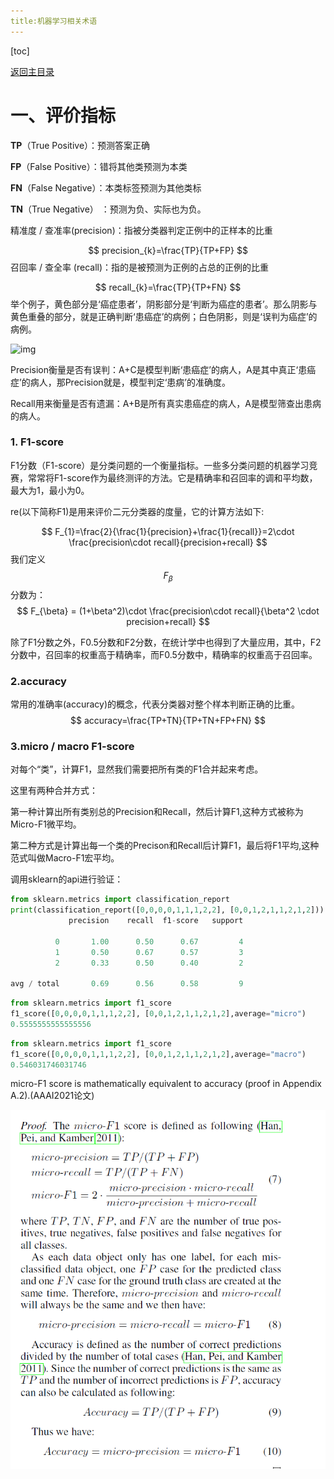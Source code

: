 ```yaml
---
title:机器学习相关术语
---
```


[toc]

[返回主目录](../研一机器学习查漏补缺笔记.md)



# 一、评价指标



**TP**（True Positive）：预测答案正确

**FP**（False Positive）：错将其他类预测为本类

**FN**（False Negative）：本类标签预测为其他类标

**TN**（True Negative） ：预测为负、实际也为负。

精准度 / 查准率(precision)：指被分类器判定正例中的正样本的比重

$$
precision_{k}=\frac{TP}{TP+FP}
$$
召回率 / 查全率 (recall)：指的是被预测为正例的占总的正例的比重

$$
recall_{k}=\frac{TP}{TP+FN}
$$
举个例子，黄色部分是‘癌症患者’，阴影部分是‘判断为癌症的患者’。那么阴影与黄色重叠的部分，就是正确判断‘患癌症’的病例；白色阴影，则是‘误判为癌症’的病例。

![img](https://pic2.zhimg.com/80/v2-aca24666e0a3988178d45c1bcf8691b9_720w.jpg)

Precision衡量是否有误判：A+C是模型判断‘患癌症’的病人，A是其中真正‘患癌症’的病人，那Precision就是，模型判定‘患病’的准确度。

Recall用来衡量是否有遗漏：A+B是所有真实患癌症的病人，A是模型筛查出患病的病人。

### 1. F1-score

F1分数（F1-score）是分类问题的一个衡量指标。一些多分类问题的机器学习竞赛，常常将F1-score作为最终测评的方法。它是精确率和召回率的调和平均数，最大为1，最小为0。

re(以下简称F1)是用来评价二元分类器的度量，它的计算方法如下:

$$
F_{1}=\frac{2}{\frac{1}{precision}+\frac{1}{recall}}=2\cdot \frac{precision\cdot recall}{precision+recall}
$$
我们定义$$F_{\beta}$$ 分数为：
$$
F_{\beta} = (1+\beta^2)\cdot \frac{precision\cdot recall}{\beta^2 \cdot precision+recall}
$$


除了F1分数之外，F0.5分数和F2分数，在统计学中也得到了大量应用，其中，F2分数中，召回率的权重高于精确率，而F0.5分数中，精确率的权重高于召回率。

### 2.accuracy

常用的准确率(accuracy)的概念，代表分类器对整个样本判断正确的比重。
$$
accuracy=\frac{TP+TN}{TP+TN+FP+FN}
$$

### 3.micro / macro F1-score

对每个“类”，计算F1，显然我们需要把所有类的F1合并起来考虑。

这里有两种合并方式：

第一种计算出所有类别总的Precision和Recall，然后计算F1,这种方式被称为Micro-F1微平均。

第二种方式是计算出每一个类的Precison和Recall后计算F1，最后将F1平均,这种范式叫做Macro-F1宏平均。

调用sklearn的api进行验证：

```python
from sklearn.metrics import classification_report
print(classification_report([0,0,0,0,1,1,1,2,2], [0,0,1,2,1,1,2,1,2]))
             precision    recall  f1-score   support

          0       1.00      0.50      0.67         4
          1       0.50      0.67      0.57         3
          2       0.33      0.50      0.40         2

avg / total       0.69      0.56      0.58         9
```

```python
from sklearn.metrics import f1_score
f1_score([0,0,0,0,1,1,1,2,2], [0,0,1,2,1,1,2,1,2],average="micro")
0.5555555555555556
```

```python
from sklearn.metrics import f1_score
f1_score([0,0,0,0,1,1,1,2,2], [0,0,1,2,1,1,2,1,2],average="macro")
0.546031746031746
```

micro-F1 score is mathematically equivalent to accuracy (proof in Appendix A.2).(AAAI2021论文)

![image-20210714183550119](img/image-20210714183550119.png)

